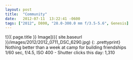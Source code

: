 ```yaml
---
layout: post
title:  "Community"
date:   2012-07-11  13:22:41 -0600
tags: ["2012", D800, "28.0-300.0 mm f/3.5-5.6", Genesis]
---
```

![{{ page.title }} Image]({{ site.baseurl }}/images/2012/2012_0711_DSC_6290.jpg)
{: .prettyprint}  
Nothing better than a week at camp for building friendships  
1/60 sec, f/4.5, ISO 400 - Shutter clicks this day: 1,310